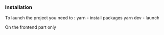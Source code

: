 ### Installation

To launch the project you need to : 
yarn - install packages 
yarn dev - launch

On the frontend part only
